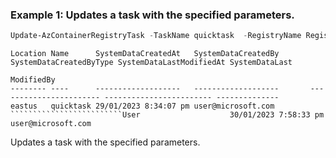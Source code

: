 ### Example 1: Updates a task with the specified parameters.
```powershell
Update-AzContainerRegistryTask -TaskName quicktask  -RegistryName RegistryExample -ResourceGroupName MyResourceGroup -Status 'Enabled'
```

```output
Location Name      SystemDataCreatedAt   SystemDataCreatedBy       SystemDataCreatedByType SystemDataLastModifiedAt SystemDataLast
                                                                                                                    ModifiedBy
-------- ----      -------------------   -------------------       ----------------------- ------------------------ --------------
eastus   quicktask 29/01/2023 8:34:07 pm user@microsoft.com        `````````````````````````User                    30/01/2023 7:58:33 pm    user@microsoft.com
```

Updates a task with the specified parameters.
